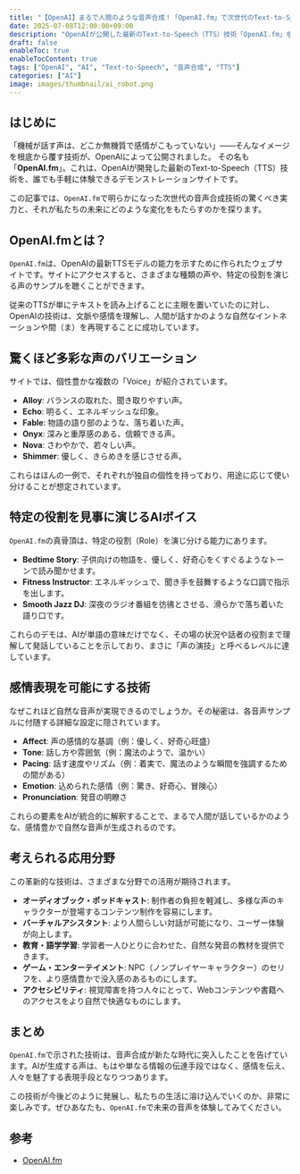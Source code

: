 ```yaml
---
title: "【OpenAI】まるで人間のような音声合成！「OpenAI.fm」で次世代のText-to-Speechを体験"
date: 2025-07-08T12:00:00+09:00
description: "OpenAIが公開した最新のText-to-Speech（TTS）技術「OpenAI.fm」を紹介します。驚くほど自然で表現力豊かなAI音声の世界を体験してください。"
draft: false
enableToc: true
enableTocContent: true
tags: ["OpenAI", "AI", "Text-to-Speech", "音声合成", "TTS"]
categories: ["AI"]
image: images/thumbnail/ai_robot.png
---
```


## はじめに

「機械が話す声は、どこか無機質で感情がこもっていない」——そんなイメージを根底から覆す技術が、OpenAIによって公開されました。
その名も「**OpenAI.fm**」。これは、OpenAIが開発した最新のText-to-Speech（TTS）技術を、誰でも手軽に体験できるデモンストレーションサイトです。

この記事では、`OpenAI.fm`で明らかになった次世代の音声合成技術の驚くべき実力と、それが私たちの未来にどのような変化をもたらすのかを探ります。

## OpenAI.fmとは？

`OpenAI.fm`は、OpenAIの最新TTSモデルの能力を示すために作られたウェブサイトです。サイトにアクセスすると、さまざまな種類の声や、特定の役割を演じる声のサンプルを聴くことができます。

従来のTTSが単にテキストを読み上げることに主眼を置いていたのに対し、OpenAIの技術は、文脈や感情を理解し、人間が話すかのような自然なイントネーションや間（ま）を再現することに成功しています。

## 驚くほど多彩な声のバリエーション

サイトでは、個性豊かな複数の「Voice」が紹介されています。

*   **Alloy**: バランスの取れた、聞き取りやすい声。
*   **Echo**: 明るく、エネルギッシュな印象。
*   **Fable**: 物語の語り部のような、落ち着いた声。
*   **Onyx**: 深みと重厚感のある、信頼できる声。
*   **Nova**: さわやかで、若々しい声。
*   **Shimmer**: 優しく、きらめきを感じさせる声。

これらはほんの一例で、それぞれが独自の個性を持っており、用途に応じて使い分けることが想定されています。

## 特定の役割を見事に演じるAIボイス

`OpenAI.fm`の真骨頂は、特定の役割（Role）を演じ分ける能力にあります。

*   **Bedtime Story**: 子供向けの物語を、優しく、好奇心をくすぐるようなトーンで読み聞かせます。
*   **Fitness Instructor**: エネルギッシュで、聞き手を鼓舞するような口調で指示を出します。
*   **Smooth Jazz DJ**: 深夜のラジオ番組を彷彿とさせる、滑らかで落ち着いた語り口です。

これらのデモは、AIが単語の意味だけでなく、その場の状況や話者の役割まで理解して発話していることを示しており、まさに「声の演技」と呼べるレベルに達しています。

## 感情表現を可能にする技術

なぜこれほど自然な音声が実現できるのでしょうか。その秘密は、各音声サンプルに付随する詳細な設定に隠されています。

*   **Affect**: 声の感情的な基調（例：優しく、好奇心旺盛）
*   **Tone**: 話し方や雰囲気（例：魔法のようで、温かい）
*   **Pacing**: 話す速度やリズム（例：着実で、魔法のような瞬間を強調するための間がある）
*   **Emotion**: 込められた感情（例：驚き、好奇心、冒険心）
*   **Pronunciation**: 発音の明瞭さ

これらの要素をAIが統合的に解釈することで、まるで人間が話しているかのような、感情豊かで自然な音声が生成されるのです。

## 考えられる応用分野

この革新的な技術は、さまざまな分野での活用が期待されます。

*   **オーディオブック・ポッドキャスト**: 制作者の負担を軽減し、多様な声のキャラクターが登場するコンテンツ制作を容易にします。
*   **バーチャルアシスタント**: より人間らしい対話が可能になり、ユーザー体験が向上します。
*   **教育・語学学習**: 学習者一人ひとりに合わせた、自然な発音の教材を提供できます。
*   **ゲーム・エンターテイメント**: NPC（ノンプレイヤーキャラクター）のセリフを、より感情豊かで没入感のあるものにします。
*   **アクセシビリティ**: 視覚障害を持つ人々にとって、Webコンテンツや書籍へのアクセスをより自然で快適なものにします。

## まとめ

`OpenAI.fm`で示された技術は、音声合成が新たな時代に突入したことを告げています。AIが生成する声は、もはや単なる情報の伝達手段ではなく、感情を伝え、人々を魅了する表現手段となりつつあります。

この技術が今後どのように発展し、私たちの生活に溶け込んでいくのか、非常に楽しみです。ぜひあなたも、`OpenAI.fm`で未来の音声を体験してみてください。

## 参考

* <a href="https://www.openai.fm/" target="_blank" rel="nofollow noopener">OpenAI.fm</a>
